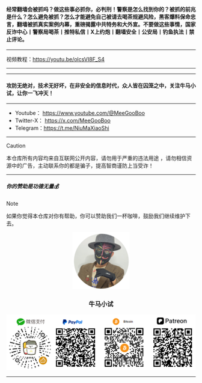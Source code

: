 #### 经常翻墙会被抓吗？做这些事必抓你，必判刑！警察是怎么找到你的？被抓的前兆是什么？怎么避免被抓？怎么才能避免自己被请去喝茶规避风险，黑客爆料保命忠言，翻墙被抓真实案例内幕，重磅揭露中共特务和大外宣。不要做这些事情，国家反诈中心丨警察局喝茶丨推特私信丨X上约炮丨翻墙安全丨公安局丨钓鱼执法丨禁止评论。

****

视频教程：https://youtu.be/olcsVI8F_S4

****





****

#### 攻防无绝对，技术无好坏，在非安全的信息时代，众人皆在囚笼之中，关注牛马小试，让你一飞冲天！

****

- Youtube：  https://www.youtube.com/@MeeGooBoo
- Twitter-X：  https://x.com/MeeGooBoo
- Telegram：https://t.me/NiuMaXiaoShi


****

> [!CAUTION]
>
> 本仓库所有内容均来自互联网公开内容，请勿用于严重的违法用途 ，请勿相信资源中的广告，主动联系你的都是骗子，提高智商谨防上当受诈！

****

##### 你的赞助是功德无量💰

> [!NOTE]
>
> 如果你觉得本仓库对你有帮助，你可以赞助我们一杯咖啡，鼓励我们继续维护下去。

<p align="center" >
    <img src="https://raw.githubusercontent.com/MeeGooBoo/2025/refs/heads/main/static/imgs/logo.png" width="150">
    <h3 align="center">牛马小试</h3>
    <p align="center">
        <img src="https://raw.githubusercontent.com/MeeGooBoo/2025/refs/heads/main/static/imgs/pays.png">
    </p>
</p>


****


